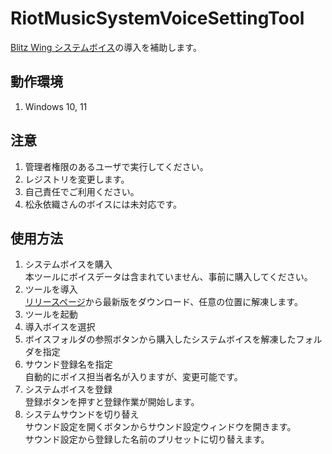 # RiotMusicSystemVoiceSettingTool

[Blitz Wing システムボイス](https://riotmusic.store/collections/2305-bw-system-voice)の導入を補助します。

## 動作環境

1. Windows 10, 11

## 注意

1. 管理者権限のあるユーザで実行してください。
2. レジストリを変更します。
3. 自己責任でご利用ください。
4. 松永依織さんのボイスには未対応です。

## 使用方法

1. システムボイスを購入  
   本ツールにボイスデータは含まれていません、事前に購入してください。
2. ツールを導入  
   [リリースページ](https://github.com/rinjugatla/RiotMusicSystemVoiceSettingTool/releases)から最新版をダウンロード、任意の位置に解凍します。
3. ツールを起動
4. 導入ボイスを選択
5. ボイスフォルダの参照ボタンから購入したシステムボイスを解凍したフォルダを指定
6. サウンド登録名を指定  
   自動的にボイス担当者名が入りますが、変更可能です。
7. システムボイスを登録  
   登録ボタンを押すと登録作業が開始します。
8. システムサウンドを切り替え  
   サウンド設定を開くボタンからサウンド設定ウィンドウを開きます。  
   サウンド設定から登録した名前のプリセットに切り替えます。
